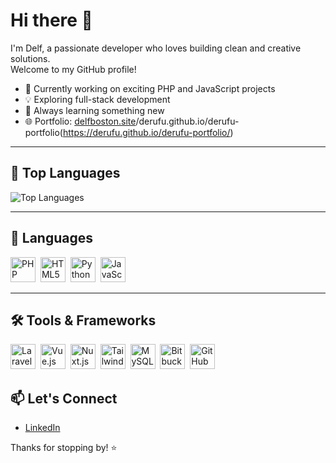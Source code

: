 # Hi there 👋

I'm Delf, a passionate developer who loves building clean and creative solutions.  
Welcome to my GitHub profile!

- 🔭 Currently working on exciting PHP and JavaScript projects  
- 💡 Exploring full-stack development
- 🎯 Always learning something new  
- 🌐 Portfolio: [delfboston.site](https://delfboston.site)/derufu.github.io/derufu-portfolio(https://derufu.github.io/derufu-portfolio/)

---

## 🚀 Top Languages

![Top Languages](https://github-readme-stats.vercel.app/api/top-langs/?username=derufu&layout=compact&theme=radical&hide_border=true)

---

## 🚀 Languages

<p align="left">
  <img src="https://cdn.jsdelivr.net/gh/devicons/devicon@latest/icons/php/php-original.svg" alt="PHP" width="40" height="40" title="PHP" />&nbsp;
  <img src="https://cdn.jsdelivr.net/gh/devicons/devicon@latest/icons/html5/html5-original-wordmark.svg" alt="HTML5" width="40" height="40" title="HTML5" />&nbsp;
  <img src="https://cdn.jsdelivr.net/gh/devicons/devicon@latest/icons/python/python-original-wordmark.svg" alt="Python" width="40" height="40" title="Python" />&nbsp;
  <img src="https://cdn.jsdelivr.net/gh/devicons/devicon@latest/icons/javascript/javascript-original.svg" alt="JavaScript" width="40" height="40" title="JavaScript" />
</p>

---

## 🛠️ Tools & Frameworks

<p align="left">
  <img src="https://cdn.jsdelivr.net/gh/devicons/devicon@latest/icons/laravel/laravel-original.svg" alt="Laravel" width="40" height="40" title="Laravel" />&nbsp;
  <img src="https://cdn.jsdelivr.net/gh/devicons/devicon@latest/icons/vuejs/vuejs-original-wordmark.svg" alt="Vue.js" width="40" height="40" title="Vue.js" />&nbsp;
  <img src="https://cdn.jsdelivr.net/gh/devicons/devicon@latest/icons/nuxtjs/nuxtjs-original-wordmark.svg" alt="Nuxt.js" width="40" height="40" title="Nuxt.js" />&nbsp;
  <img src="https://cdn.jsdelivr.net/gh/devicons/devicon@latest/icons/tailwindcss/tailwindcss-original-wordmark.svg" alt="Tailwind CSS" width="40" height="40" title="Tailwind CSS" />&nbsp;
  <img src="https://cdn.jsdelivr.net/gh/devicons/devicon@latest/icons/mysql/mysql-original-wordmark.svg" alt="MySQL" width="40" height="40" title="MySQL" />&nbsp;
  <img src="https://cdn.jsdelivr.net/gh/devicons/devicon@latest/icons/bitbucket/bitbucket-original-wordmark.svg" alt="Bitbucket" width="40" height="40" title="Bitbucket" />&nbsp;
  <img src="https://cdn.jsdelivr.net/gh/devicons/devicon@latest/icons/github/github-original-wordmark.svg"  alt="GitHub" width="40" height="40" title="GitHub" />
</p>


## 📫 Let's Connect

- [LinkedIn](https://www.linkedin.com/in/delfcarlboston)

Thanks for stopping by! ⭐
